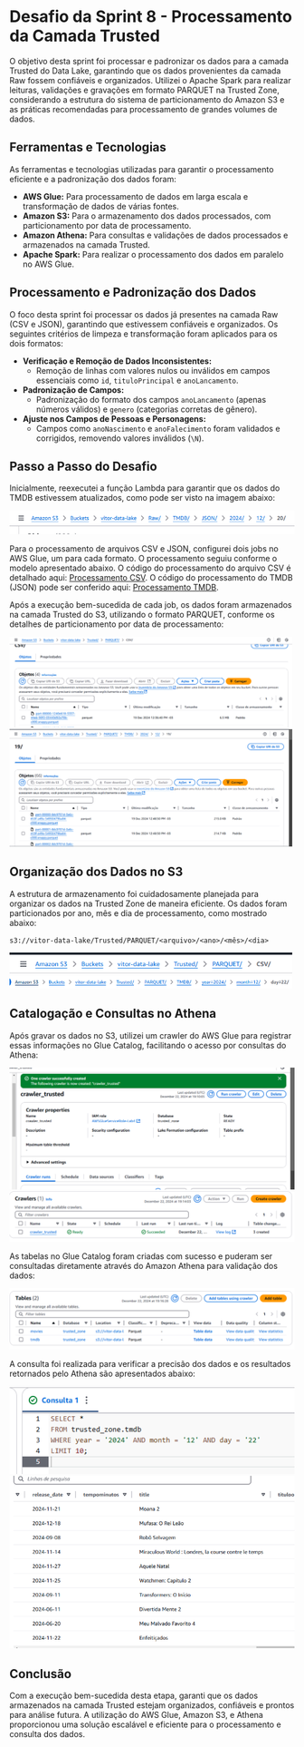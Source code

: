 <h1>Desafio da Sprint 8 - Processamento da Camada Trusted</h1>
<p>O objetivo desta sprint foi processar e padronizar os dados para a camada Trusted do Data Lake, garantindo que os dados provenientes da camada Raw fossem confiáveis e organizados. Utilizei o Apache Spark para realizar leituras, validações e gravações em formato PARQUET na Trusted Zone, considerando a estrutura do sistema de particionamento do Amazon S3 e as práticas recomendadas para processamento de grandes volumes de dados.</p>

<h2>Ferramentas e Tecnologias</h2>
<p>As ferramentas e tecnologias utilizadas para garantir o processamento eficiente e a padronização dos dados foram:</p>
<ul>
  <li><strong>AWS Glue:</strong> Para processamento de dados em larga escala e transformação de dados de várias fontes.</li>
  <li><strong>Amazon S3:</strong> Para o armazenamento dos dados processados, com particionamento por data de processamento.</li>
  <li><strong>Amazon Athena:</strong> Para consultas e validações de dados processados e armazenados na camada Trusted.</li>
  <li><strong>Apache Spark:</strong> Para realizar o processamento dos dados em paralelo no AWS Glue.</li>
</ul>

<h2>Processamento e Padronização dos Dados</h2>
<p>O foco desta sprint foi processar os dados já presentes na camada Raw (CSV e JSON), garantindo que estivessem confiáveis e organizados. Os seguintes critérios de limpeza e transformação foram aplicados para os dois formatos:</p>
<ul>
  <li><strong>Verificação e Remoção de Dados Inconsistentes:</strong>
    <ul>
      <li>Remoção de linhas com valores nulos ou inválidos em campos essenciais como <code>id</code>, <code>tituloPrincipal</code> e <code>anoLancamento</code>.</li>
    </ul>
  </li>
  <li><strong>Padronização de Campos:</strong>
    <ul>
      <li>Padronização do formato dos campos <code>anoLancamento</code> (apenas números válidos) e <code>genero</code> (categorias corretas de gênero).</li>
    </ul>
  </li>
  <li><strong>Ajuste nos Campos de Pessoas e Personagens:</strong>
    <ul>
      <li>Campos como <code>anoNascimento</code> e <code>anoFalecimento</code> foram validados e corrigidos, removendo valores inválidos (<code>\N</code>).</li>
    </ul>
  </li>
</ul>

<h2>Passo a Passo do Desafio</h2>
<p>Inicialmente, reexecutei a função Lambda para garantir que os dados do TMDB estivessem atualizados, como pode ser visto na imagem abaixo:</p>
<img src="../Evidencias/reexecução_lamda.png" alt="Reexecução Lambda">
<p>Para o processamento de arquivos CSV e JSON, configurei dois jobs no AWS Glue, um para cada formato. O processamento seguiu conforme o modelo apresentado abaixo. O código do processamento do arquivo CSV é detalhado aqui: <a href="../Desafio/processamento_csv.py">Processamento CSV</a>. O código do processamento do TMDB (JSON) pode ser conferido aqui: <a href="../Desafio/processamento_tmdb.py">Processamento TMDB</a>.</p>

<p>Após a execução bem-sucedida de cada job, os dados foram armazenados na camada Trusted do S3, utilizando o formato PARQUET, conforme os detalhes de particionamento por data de processamento:</p>
<img src="../Evidencias/evidencia_execução_csv.png" width="500px" alt="Resultado execução do CSV">
<img src="../Evidencias/evidencia_execução_tmdb.png" width="500px" alt="Gravando dados JSON">

<h2>Organização dos Dados no S3</h2>
<p>A estrutura de armazenamento foi cuidadosamente planejada para organizar os dados na Trusted Zone de maneira eficiente. Os dados foram particionados por ano, mês e dia de processamento, como mostrado abaixo:</p>
<pre><code>s3://vitor-data-lake/Trusted/PARQUET/&lt;arquivo&gt;/&lt;ano&gt;/&lt;mês&gt;/&lt;dia&gt;</code></pre>
<img src="../Evidencias/path_csv.png" width="500px" alt="Evidência da estrutura Trusted Zone CSV">
<img src="../Evidencias/path_tmdb.png" width="500px" alt="Evidência da estrutura Trusted Zone JSON">

<h2>Catalogação e Consultas no Athena</h2>
<p>Após gravar os dados no S3, utilizei um crawler do AWS Glue para registrar essas informações no Glue Catalog, facilitando o acesso por consultas do Athena:</p>
<img src="../Evidencias/crawler_criado.png" alt="Crawler Criado">
<img src="../Evidencias/crawler_executado.png" alt="Executando o crawler">
<p>As tabelas no Glue Catalog foram criadas com sucesso e puderam ser consultadas diretamente através do Amazon Athena para validação dos dados:</p>
<img src="../Evidencias/tabelas_data_catalog.png" alt="Tabelas no Glue Catalog">
<p>A consulta foi realizada para verificar a precisão dos dados e os resultados retornados pelo Athena são apresentados abaixo:</p>
<img src="../Evidencias/executando_athena.png" alt="Executando AWS Athena">
<img src="../Evidencias/resultado_athena.png" alt="Exemplo de resultado no Athena">

<h2>Conclusão</h2>
<p>Com a execução bem-sucedida desta etapa, garanti que os dados armazenados na camada Trusted estejam organizados, confiáveis e prontos para análise futura. A utilização do AWS Glue, Amazon S3, e Athena proporcionou uma solução escalável e eficiente para o processamento e consulta dos dados.</p>

